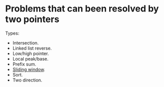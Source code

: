 # Problems that can been resolved by two pointers

Types:

- Intersection.
- Linked list reverse.
- Low/high pointer.
- Local peak/base.
- Prefix sum.
- [Sliding window](./docs/slidingwindow.md).
- Sort.
- Two direction.
